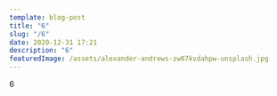 ```yaml
---
template: blog-post
title: "6"
slug: "/6"
date: 2020-12-31 17:21
description: "6"
featuredImage: /assets/alexander-andrews-zw07kvdahpw-unsplash.jpg
---
```

6